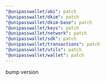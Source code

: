 ```yaml
---
"@unipasswallet/abi": patch
"@unipasswallet/dkim": patch
"@unipasswallet/dkim-base": patch
"@unipasswallet/keys": patch
"@unipasswallet/network": patch
"@unipasswallet/sdk": patch
"@unipasswallet/transactions": patch
"@unipasswallet/utils": patch
"@unipasswallet/wallet": patch
---
```


bump version
